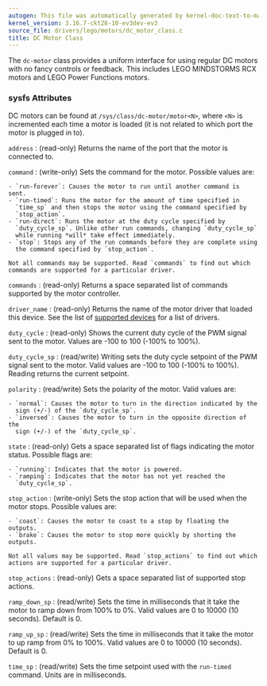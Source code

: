 ```yaml
---
autogen: This file was automatically generated by kernel-doc-text-to-markdown.py
kernel_version: 3.16.7-ckt26-10-ev3dev-ev3
source_file: drivers/lego/motors/dc_motor_class.c
title: DC Motor Class
---
```


The `dc-motor` class provides a uniform interface for using regular DC motors
with no fancy controls or feedback. This includes LEGO MINDSTORMS RCX motors
and LEGO Power Functions motors.

### sysfs Attributes

DC motors can be found at `/sys/class/dc-motor/motor<N>`, where `<N>`
is incremented each time a motor is loaded (it is not related to which port
the motor is plugged in to).

`address`
: (read-only) Returns the name of the port that the motor is connected to.

`command`
: (write-only) Sets the command for the motor. Possible values are:

    - `run-forever`: Causes the motor to run until another command is sent.
    - `run-timed`: Runs the motor for the amount of time specified in
      `time_sp` and then stops the motor using the command specified by
      `stop_action`.
    - `run-direct`: Runs the motor at the duty cycle specified by
      `duty_cycle_sp`. Unlike other run commands, changing `duty_cycle_sp`
      while running *will* take effect immediately.
    - `stop`: Stops any of the run commands before they are complete using
      the command specified by `stop_action`.

    Not all commands may be supported. Read `commands` to find out which
    commands are supported for a particular driver.

`commands`
: (read-only) Returns a space separated list of commands supported by the
motor controller.

`driver_name`
: (read-only) Returns the name of the motor driver that loaded this device.
See the list of [supported devices] for a list of drivers.

`duty_cycle`
: (read-only) Shows the current duty cycle of the PWM signal sent to the
motor. Values are -100 to 100 (-100% to 100%).

`duty_cycle_sp`
: (read/write) Writing sets the duty cycle setpoint of the PWM signal sent to
the motor. Valid values are -100 to 100 (-100% to 100%). Reading returns
the current setpoint.

`polarity`
: (read/write) Sets the polarity of the motor. Valid values are:

    - `normal`: Causes the motor to turn in the direction indicated by the
      sign (+/-) of the `duty_cycle_sp`.
    - `inversed`: Causes the motor to turn in the opposite direction of the
      sign (+/-) of the `duty_cycle_sp`.

`state`
: (read-only) Gets a space separated list of flags indicating the motor
status. Possible flags are:

    - `running`: Indicates that the motor is powered.
    - `ramping`: Indicates that the motor has not yet reached the
      `duty_cycle_sp`.

`stop_action`
: (write-only) Sets the stop action that will be used when the motor stops.
Possible values are:

    - `coast`: Causes the motor to coast to a stop by floating the outputs.
    - `brake`: Causes the motor to stop more quickly by shorting the outputs.

    Not all values may be supported. Read `stop_actions` to find out which
    actions are supported for a particular driver.

`stop_actions`
: (read-only) Gets a space separated list of supported stop actions.

`ramp_down_sp`
: (read/write) Sets the time in milliseconds that it take the motor to ramp
down from 100% to 0%. Valid values are 0 to 10000 (10 seconds). Default is
0.

`ramp_up_sp`
: (read/write) Sets the time in milliseconds that it take the motor to up
ramp from 0% to 100%. Valid values are 0 to 10000 (10 seconds). Default is
0.

`time_sp`
: (read/write) Sets the time setpoint used with the `run-timed` command.
Units are in milliseconds.

[supported devices]: /docs/motors/#supported-devices

